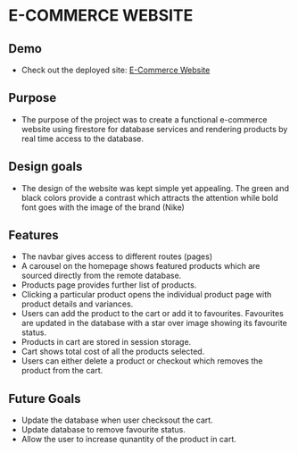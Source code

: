 # E-COMMERCE WEBSITE

## Demo

- Check out the deployed site: [E-Commerce Website](https://e-commerce-website786.netlify.app/)

## Purpose

- The purpose of the project was to create a functional e-commerce website using firestore for database services and rendering products by real time access to the database.

## Design goals

- The design of the website was kept simple yet appealing. The green and black colors provide a contrast which attracts the attention while bold font goes with the image of the brand (Nike)

## Features

- The navbar gives access to different routes (pages)
- A carousel on the homepage shows featured products which are sourced directly from the remote database.
- Products page provides further list of products.
- Clicking a particular product opens the individual product page with product details and variances.
- Users can add the product to the cart or add it to favourites. Favourites are updated in the database with a star over image showing its favourite status.
- Products in cart are stored in session storage.
- Cart shows total cost of all the products selected.
- Users can either delete a product or checkout which removes the product from the cart.

## Future Goals

- Update the database when user checksout the cart.
- Update database to remove favourite status.
- Allow the user to increase qunantity of the product in cart.
